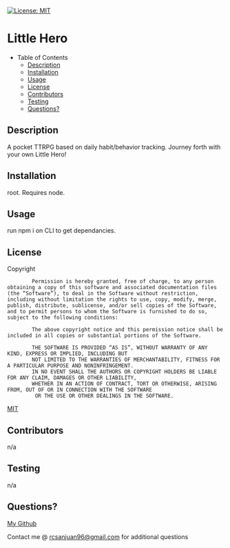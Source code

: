 [![License: MIT](https://img.shields.io/badge/License-MIT-yellow.svg)](https://opensource.org/licenses/MIT)
# Little Hero

- Table of Contents
  - [Description](#description)
  - [Installation](#installation)
  - [Usage](#usage)
  - [License](#license)
  - [Contributors](#contributors)
  - [Testing](#testing)
  - [Questions?](#questions)

<a name="description"></a>
## Description 

A pocket TTRPG based on daily habit/behavior tracking. Journey forth with your own Little Hero!

<a name="install"></a>
## Installation

root. Requires node.

<a name="use"></a>
## Usage

run npm i on CLI to get dependancies.

<a name="license"></a>
## License

Copyright <YEAR> <COPYRIGHT HOLDER>

            Permission is hereby granted, free of charge, to any person obtaining a copy of this software and associated documentation files (the “Software”), to deal in the Software without restriction, including without limitation the rights to use, copy, modify, merge, publish, distribute, sublicense, and/or sell copies of the Software, and to permit persons to whom the Software is furnished to do so, subject to the following conditions:
            
            The above copyright notice and this permission notice shall be included in all copies or substantial portions of the Software.
            
            THE SOFTWARE IS PROVIDED “AS IS”, WITHOUT WARRANTY OF ANY KIND, EXPRESS OR IMPLIED, INCLUDING BUT 
            NOT LIMITED TO THE WARRANTIES OF MERCHANTABILITY, FITNESS FOR A PARTICULAR PURPOSE AND NONINFRINGEMENT.
            IN NO EVENT SHALL THE AUTHORS OR COPYRIGHT HOLDERS BE LIABLE FOR ANY CLAIM, DAMAGES OR OTHER LIABILITY, 
            WHETHER IN AN ACTION OF CONTRACT, TORT OR OTHERWISE, ARISING FROM, OUT OF OR IN CONNECTION WITH THE SOFTWARE
             OR THE USE OR OTHER DEALINGS IN THE SOFTWARE.

[MIT](https://www.google.com/search?client=firefox-b-1-d&q=mit+license)

<a name="contributors"></a>
## Contributors

n/a

<a name="testing"></a>
## Testing

n/a

<a name="questions"></a>
## Questions?

[My Github](https://www.github.com/renzosj)

Contact me @ rcsanjuan96@gmail.com for additional questions